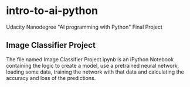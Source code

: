 # intro-to-ai-python
Udacity Nanodegree "AI programming with Python" Final Project

## Image Classifier Project
The file named Image Classifier Project.ipynb is an iPython Notebook containing the logic to create a model, use a pretrained neural network, loading some data, training the network with that data and calculating the accuracy and loss of the predictions.

